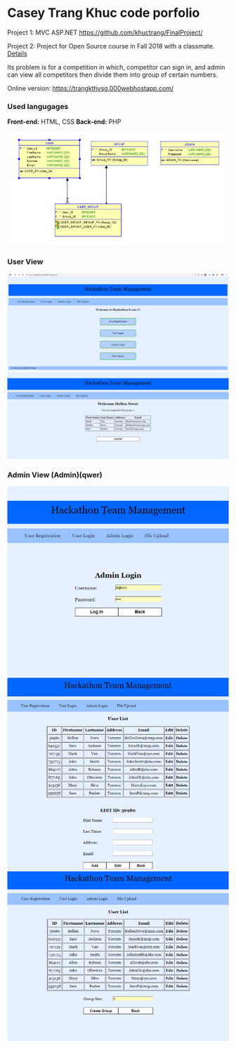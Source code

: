 # Casey Trang Khuc code porfolio
Project 1: MVC ASP.NET https://github.com/khuctrang/FinalProject/

Project 2: 
Project for Open Source course in Fall 2018 with a classmate. [Details](https://github.com/khuctrang/Portfolio/blob/master/School%20Projects/OpenSource%20Final%20Project/Project-Report/Project2-Report.docx)

Its problem is for a competition in which, competitor can sign in, and admin can view all competitors then divide them into group of certain numbers.

Online version: https://trangkthvsg.000webhostapp.com/

### Used langugages
**Front-end:** HTML, CSS
**Back-end:** PHP

![Screenshot](database.png)
### User View
![Screenshot](1.png)
![Screenshot](2.png)
### Admin View (Admin)(qwer)
![Screenshot](3.png)
![Screenshot](4.png)
![Screenshot](5.png)
